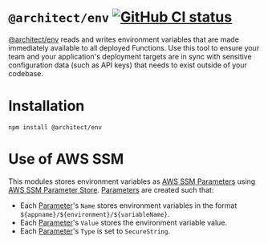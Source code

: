 # `@architect/env` [![GitHub CI status](https://github.com/architect/env/workflows/Node%20CI/badge.svg)](https://github.com/architect/env/actions?query=workflow%3A%22Node+CI%22)
<!-- [![codecov](https://codecov.io/gh/architect/env/branch/master/graph/badge.svg)](https://codecov.io/gh/architect/env) -->

[@architect/env][npm] reads and writes environment variables that are made immediately available to all deployed Functions. Use this tool to ensure your team and your application's deployment targets are in sync with sensitive configuration data (such as API keys) that needs to exist outside of your codebase.


# Installation

    npm install @architect/env

# Use of AWS SSM

This modules stores environment variables as [AWS SSM Parameters][param] using
[AWS SSM Parameter Store][paramstore]. [Parameters][param] are created such that:

- Each [Parameter][param]'s `Name` stores environment variables in the format `${appname}/${environment}/${variableName}`.
- Each [Parameter][param]'s `Value` stores the environment variable value.
- Each [Parameter][param]'s `Type` is set to `SecureString`.



[npm]: https://www.npmjs.com/package/@architect/env
[param]: https://docs.aws.amazon.com/systems-manager/latest/APIReference/API_Parameter.html
[paramstore]: https://docs.aws.amazon.com/systems-manager/latest/userguide/systems-manager-parameter-store.html
